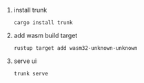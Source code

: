 1. install trunk

   `cargo install trunk`

1. add wasm build target

   `rustup target add wasm32-unknown-unknown`

1. serve ui

   `trunk serve`
